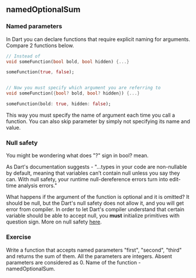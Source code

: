 ## namedOptionalSum

### Named parameters

In Dart you can declare functions that require explicit naming for arguments. Compare 2 functions below.

```dart
// Instead of
void someFunction(bool bold, bool hidden) {...}

someFunction(true, false);
```

```dart

// Now you must specify which argument you are referring to
void someFunction({bool? bold, bool? hidden}) {...}

someFunction(bold: true, hidden: false);
```

This way you must specify the name of argument each time you call a function. You can also skip parameter by simply not specifying its name and value.

### Null safety

You might be wondering what does "?" sign in bool? mean.

As Dart's documentation suggests - "...types in your code are non-nullable by default, meaning that variables can’t contain null unless you say they can. With null safety, your runtime null-dereference errors turn into edit-time analysis errors."

What happens if the argument of the function is optional and it is omitted? It should be null, but the Dart's null safety does not allow it, and you will get error from compiler. In order to let Dart's compiler understand that certain variable should be able to accept null, you **must** initialize primitives with question sign. More on null safety [here](https://dart.dev/null-safety).

### **Exercise**

Write a function that accepts named parameters "first", "second", "third" and returns the sum of them. All the parameters are integers. Absent parameters are considered as 0. Name of the function - namedOptionalSum.

